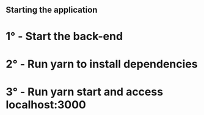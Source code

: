 ## Starting the application

# 1° - Start the back-end
# 2° - Run yarn to install dependencies
# 3° - Run yarn start and access localhost:3000